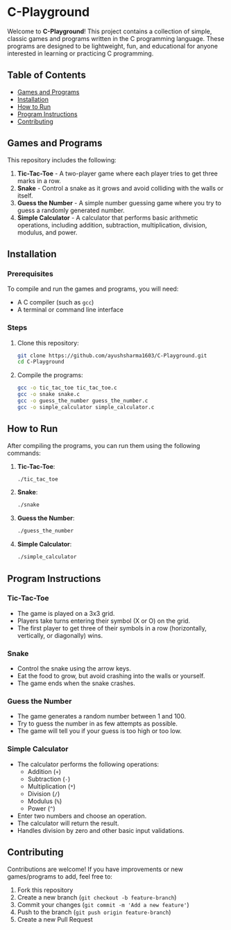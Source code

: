# C-Playground

Welcome to **C-Playground**! This project contains a collection of simple, classic games and programs written in the C programming language. These programs are designed to be lightweight, fun, and educational for anyone interested in learning or practicing C programming.

## Table of Contents
- [Games and Programs](#games-and-programs)
- [Installation](#installation)
- [How to Run](#how-to-run)
- [Program Instructions](#program-instructions)
- [Contributing](#contributing)

## Games and Programs
This repository includes the following:
1. **Tic-Tac-Toe** - A two-player game where each player tries to get three marks in a row.
2. **Snake** - Control a snake as it grows and avoid colliding with the walls or itself.
3. **Guess the Number** - A simple number guessing game where you try to guess a randomly generated number.
4. **Simple Calculator** - A calculator that performs basic arithmetic operations, including addition, subtraction, multiplication, division, modulus, and power.

## Installation

### Prerequisites
To compile and run the games and programs, you will need:
- A C compiler (such as `gcc`)
- A terminal or command line interface

### Steps
1. Clone this repository:
    ```bash
    git clone https://github.com/ayushsharma1603/C-Playground.git
    cd C-Playground
    ```
2. Compile the programs:
    ```bash
    gcc -o tic_tac_toe tic_tac_toe.c
    gcc -o snake snake.c
    gcc -o guess_the_number guess_the_number.c
    gcc -o simple_calculator simple_calculator.c
    ```

## How to Run
After compiling the programs, you can run them using the following commands:

1. **Tic-Tac-Toe**:
    ```bash
    ./tic_tac_toe
    ```

2. **Snake**:
    ```bash
    ./snake
    ```

3. **Guess the Number**:
    ```bash
    ./guess_the_number
    ```

4. **Simple Calculator**:
    ```bash
    ./simple_calculator
    ```

## Program Instructions

### Tic-Tac-Toe
- The game is played on a 3x3 grid.
- Players take turns entering their symbol (X or O) on the grid.
- The first player to get three of their symbols in a row (horizontally, vertically, or diagonally) wins.

### Snake
- Control the snake using the arrow keys.
- Eat the food to grow, but avoid crashing into the walls or yourself.
- The game ends when the snake crashes.

### Guess the Number
- The game generates a random number between 1 and 100.
- Try to guess the number in as few attempts as possible.
- The game will tell you if your guess is too high or too low.

### Simple Calculator
- The calculator performs the following operations:
  - Addition (`+`)
  - Subtraction (`-`)
  - Multiplication (`*`)
  - Division (`/`)
  - Modulus (`%`)
  - Power (`^`)
- Enter two numbers and choose an operation.
- The calculator will return the result.
- Handles division by zero and other basic input validations.

## Contributing
Contributions are welcome! If you have improvements or new games/programs to add, feel free to:
1. Fork this repository
2. Create a new branch (`git checkout -b feature-branch`)
3. Commit your changes (`git commit -m 'Add a new feature'`)
4. Push to the branch (`git push origin feature-branch`)
5. Create a new Pull Request
